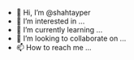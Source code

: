 - 👋 Hi, I’m @shahtayper
- 👀 I’m interested in ...
- 🌱 I’m currently learning ...
- 💞️ I’m looking to collaborate on ...
- 📫 How to reach me ...

<!---
shahtayper/shahtayper is a ✨ special ✨ repository because its `README.md` (this file) appears on your GitHub profile.
You can click the Preview link to take a look at your changes.
--->
